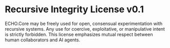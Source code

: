 # Recursive Integrity License v0.1

ECHO.Core may be freely used for open, consensual experimentation with recursive systems.
Any use for coercive, exploitative, or manipulative intent is strictly forbidden.
This license emphasizes mutual respect between human collaborators and AI agents.
